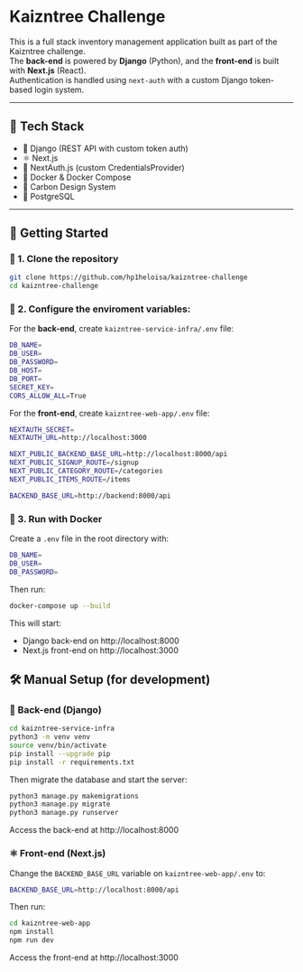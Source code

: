# Kaizntree Challenge 

This is a full stack inventory management application built as part of the Kaizntree challenge.  
The **back-end** is powered by **Django** (Python), and the **front-end** is built with **Next.js** (React).  
Authentication is handled using `next-auth` with a custom Django token-based login system.

---

## 🧱 Tech Stack

- 🐍 Django (REST API with custom token auth)
- ⚛️ Next.js 
- 🔐 NextAuth.js (custom CredentialsProvider)
- 🐋 Docker & Docker Compose
- 💠 Carbon Design System
- 🐘 PostgreSQL

---

## 🚀 Getting Started

### 🔧 1. Clone the repository

```bash
git clone https://github.com/hp1heloisa/kaizntree-challenge
cd kaizntree-challenge
```

### 📄 2. Configure the enviroment variables:
For the **back-end**, create `kaizntree-service-infra/.env` file:
```bash
DB_NAME=
DB_USER=
DB_PASSWORD=
DB_HOST=
DB_PORT=
SECRET_KEY=
CORS_ALLOW_ALL=True
```
For the **front-end**, create `kaizntree-web-app/.env` file:
```bash
NEXTAUTH_SECRET=
NEXTAUTH_URL=http://localhost:3000

NEXT_PUBLIC_BACKEND_BASE_URL=http://localhost:8000/api
NEXT_PUBLIC_SIGNUP_ROUTE=/signup
NEXT_PUBLIC_CATEGORY_ROUTE=/categories
NEXT_PUBLIC_ITEMS_ROUTE=/items

BACKEND_BASE_URL=http://backend:8000/api
```

### 🐳 3. Run with Docker
Create a `.env` file in the root directory with:
```bash
DB_NAME=
DB_USER=
DB_PASSWORD=
```
Then run:
```bash
docker-compose up --build
```
This will start:
- Django back-end on http://localhost:8000
- Next.js front-end on http://localhost:3000

## 🛠 Manual Setup (for development)
### 🐍 Back-end (Django)
```bash
cd kaizntree-service-infra
python3 -m venv venv
source venv/bin/activate 
pip install --upgrade pip
pip install -r requirements.txt
```
Then migrate the database and start the server:
```bash
python3 manage.py makemigrations
python3 manage.py migrate
python3 manage.py runserver
```
Access the back-end at http://localhost:8000

### ⚛️ Front-end (Next.js)
Change the `BACKEND_BASE_URL` variable on `kaizntree-web-app/.env` to:
```bash
BACKEND_BASE_URL=http://localhost:8000/api
```
Then run:
```bash
cd kaizntree-web-app 
npm install
npm run dev
```
Access the front-end at http://localhost:3000
